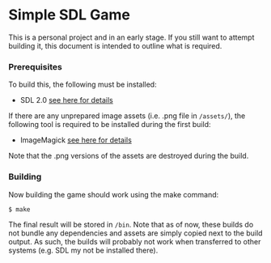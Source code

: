 # Simple SDL Game

This is a personal project and in an early stage. If you still want to attempt building it,
this document is intended to outline what is required.

### Prerequisites
To build this, the following must be installed:

* SDL 2.0 [see here for details](https://www.libsdl.org/)

If there are any unprepared image assets (i.e. .png file in `/assets/`), the following tool
is required to be installed during the first build:

* ImageMagick [see here for details](https://www.imagemagick.org/)

Note that the .png versions of the assets are destroyed during the build.

### Building
Now building the game should work using the make command:
```
$ make
```

The final result will be stored in `/bin`. Note that as of now, these builds do not bundle
any dependencies and assets are simply copied next to the build output. As such, the builds
will probably not work when transferred to other systems (e.g. SDL my not be installed there).
